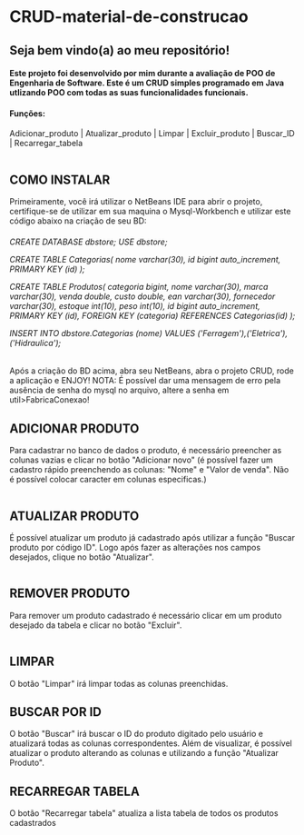 # CRUD-material-de-construcao

<h2>Seja bem vindo(a) ao meu repositório!</h2>
<h4>Este projeto foi desenvolvido por mim durante a avaliação de POO de Engenharia de Software. Este é um CRUD simples programado em Java utlizando POO com todas as suas funcionalidades funcionais.</h4>
<h4>Funções:</h4> <p>Adicionar_produto  |  Atualizar_produto  |  Limpar  |  Excluir_produto  |  Buscar_ID  |  Recarregar_tabela</p>

<img src="https://github.com/user-attachments/assets/99ec9aa9-b767-48f9-a273-5e20a8495d72" alt="">

<h2>COMO INSTALAR</h2>
<p>Primeiramente, você irá utilizar o NetBeans IDE para abrir o projeto, certifique-se de utilizar em sua maquina o Mysql-Workbench e utilizar este código abaixo na criação de seu BD:</p>
<h6>
CREATE DATABASE dbstore;
USE dbstore;
 
CREATE TABLE Categorias(
	nome varchar(30),
    id bigint auto_increment,
    PRIMARY KEY (id)
);
 
CREATE TABLE Produtos(
	categoria bigint,
    nome varchar(30),
    marca varchar(30),
    venda double,
    custo double,
    ean varchar(30),
    fornecedor varchar(30),
    estoque int(10),
    peso int(10),
    id bigint auto_increment,
    PRIMARY KEY (id),
    FOREIGN KEY (categoria) REFERENCES Categorias(id)
);

INSERT INTO dbstore.Categorias (nome) VALUES ('Ferragem'),('Eletrica'),('Hidraulica');
 </h6>
<p>Após a criação do BD acima, abra seu NetBeans, abra o projeto CRUD, rode a aplicação e ENJOY! NOTA: É possível dar uma mensagem de erro pela ausência de senha do mysql no arquivo, altere a senha em util>FabricaConexao! </p>

<h2>ADICIONAR PRODUTO</h2>
<p>Para cadastrar no banco de dados o produto, é necessário preencher as colunas vazias e clicar no botão "Adicionar novo" (é possível fazer um cadastro rápido preenchendo as colunas: "Nome" e "Valor de venda". Não é possível colocar caracter em colunas especificas.)</p>
<img src="https://github.com/user-attachments/assets/98bd1d3c-f0ba-4d0b-8098-b6b2f361391a" alt="">

<h2>ATUALIZAR PRODUTO</h2>
<p>É possível atualizar um produto já cadastrado após utilizar a função "Buscar produto por código ID". Logo após fazer as alterações nos campos desejados, clique no botão "Atualizar". </p>
<img src="https://github.com/user-attachments/assets/7e1bd4e5-c28f-46bf-b4a0-13c3fb47ef79" alt="">

<h2>REMOVER PRODUTO</h2>
<p>Para remover um produto cadastrado é necessário clicar em um produto desejado da tabela e clicar no botão "Excluir".</p>
<img src="https://github.com/user-attachments/assets/13d79f08-ade4-48f3-bd20-ac9f08c39bce" alt="">

<h2>LIMPAR</h2>
<p>O botão "Limpar" irá limpar todas as colunas preenchidas.</p>

<h2>BUSCAR POR ID</h2>
<p>O botão "Buscar" irá buscar o ID do produto digitado pelo usuário e atualizará todas as colunas correspondentes. Além de visualizar, é possível atualizar o produto alterando as colunas e utilizando a função "Atualizar Produto".</p>

<h2>RECARREGAR TABELA</h2>
<p>O botão "Recarregar tabela" atualiza a lista tabela de todos os produtos cadastrados  </p>



